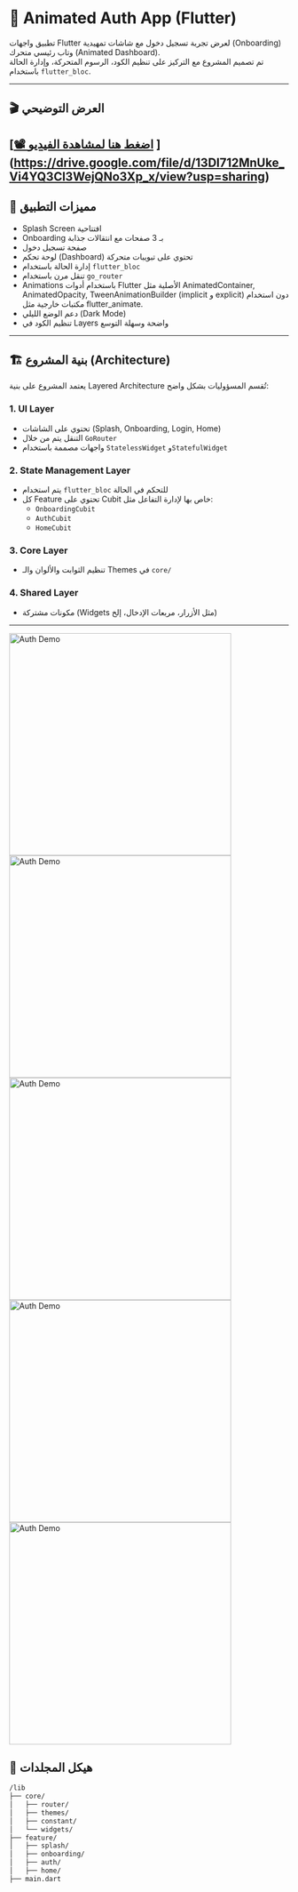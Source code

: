 # 🔐 Animated Auth App (Flutter)

تطبيق واجهات Flutter لعرض تجربة تسجيل دخول مع شاشات تمهيدية (Onboarding) وتاب رئيسي متحرك (Animated Dashboard).  
تم تصميم المشروع مع التركيز على تنظيم الكود، الرسوم المتحركة، وإدارة الحالة باستخدام `flutter_bloc`.

---

## 🎬 العرض التوضيحي

[[📽️ اضغط هنا لمشاهدة الفيديو]([https://drive.google.com/file/d/13DI712MnUke_Vi4YQ3Cl3WejQNo3Xp_x/view?usp=sharing](https://drive.google.com/file/d/13DI712MnUke_Vi4YQ3Cl3WejQNo3Xp_x/view?usp=sharing))
](https://drive.google.com/file/d/13DI712MnUke_Vi4YQ3Cl3WejQNo3Xp_x/view?usp=sharing)
---

## 🧩 مميزات التطبيق

- Splash Screen افتتاحية
- Onboarding بـ 3 صفحات مع انتقالات جذابة
- صفحة تسجيل دخول 
- لوحة تحكم (Dashboard) تحتوي على تبويبات متحركة
- إدارة الحالة باستخدام `flutter_bloc`
- تنقل مرن باستخدام `go_router`
- Animations باستخدام أدوات Flutter الأصلية مثل AnimatedContainer, AnimatedOpacity, TweenAnimationBuilder (implicit و explicit)
دون استخدام مكتبات خارجية مثل flutter_animate.
- دعم الوضع الليلي (Dark Mode)
- تنظيم الكود في Layers واضحة وسهلة التوسع

---

## 🏗️ بنية المشروع (Architecture)

يعتمد المشروع على بنية Layered Architecture تُقسم المسؤوليات بشكل واضح:

### 1. UI Layer
- تحتوي على الشاشات (Splash, Onboarding, Login, Home)
- التنقل يتم من خلال `GoRouter`
- واجهات مصممة باستخدام `StatelessWidget` و`StatefulWidget` 

### 2. State Management Layer
- يتم استخدام `flutter_bloc` للتحكم في الحالة
- كل Feature تحتوي على Cubit خاص بها لإدارة التفاعل مثل:
  - `OnboardingCubit`
  - `AuthCubit`
  - `HomeCubit`

### 3. Core Layer
- تنظيم الثوابت والألوان والـ Themes في `core/`

### 4. Shared Layer
- مكونات مشتركة (Widgets مثل الأزرار، مربعات الإدخال، إلخ)

---

<img src="https://github.com/ahmedgfouad/Animated-Auth/blob/main/5.gif?raw=true" width="400" alt="Auth Demo"/>
<img src="https://github.com/ahmedgfouad/Animated-Auth/blob/main/1.gif?raw=true" width="400" alt="Auth Demo"/>
<img src="https://github.com/ahmedgfouad/Animated-Auth/blob/main/2.gif?raw=true" width="400" alt="Auth Demo"/>
<img src="https://github.com/ahmedgfouad/Animated-Auth/blob/main/4.gif?raw=true" width="400" alt="Auth Demo"/>
<img src="https://github.com/ahmedgfouad/Animated-Auth/blob/main/3.gif?raw=true" width="400" alt="Auth Demo"/>



## 📁 هيكل المجلدات

```bash
/lib
├── core/
│   ├── router/           
│   ├── themes/        
│   ├── constant/        
│   └── widgets/  
├── feature/
│   ├── splash/
│   ├── onboarding/
│   ├── auth/           
│   ├── home/                
├── main.dart
